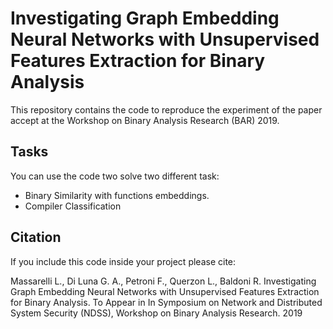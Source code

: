 # Investigating Graph Embedding Neural Networks with Unsupervised Features Extraction for Binary Analysis
This repository contains the code to reproduce the experiment of the paper accept at the Workshop on Binary 
Analysis Research (BAR) 2019.

## Tasks

You can use the code two solve two different task:

- Binary Similarity with functions embeddings.
- Compiler Classification

## Citation
If you include this code inside your project please cite:

Massarelli L., Di Luna G. A., Petroni F., Querzon L., Baldoni R. 
Investigating Graph Embedding Neural Networks with Unsupervised Features Extraction for Binary Analysis. 
To Appear in In Symposium on Network and Distributed System Security (NDSS), Workshop on Binary Analysis Research. 2019

